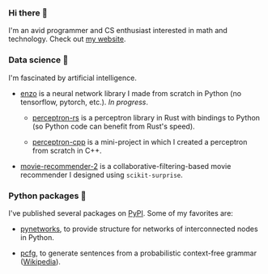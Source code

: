 ### Hi there 👋 

I'm an avid programmer and CS enthusiast interested in math and technology. Check out [my website](https://thomasbreydo.com/).

### Data science 🧪

I'm fascinated by artificial intelligence.

- [enzo](https://github.com/thomasbreydo/enzo) is a neural network library I made from scratch in Python (no tensorflow, pytorch, etc.). *In progress*.

  - [perceptron-rs](https://github.com/thomasbreydo/perceptron-rs) is a perceptron library in Rust with bindings to Python (so Python code can benefit from Rust's speed).

  - [perceptron-cpp](https://github.com/thomasbreydo/perceptron-cpp) is a mini-project in which I created a perceptron from scratch in C++.
  
- [movie-recommender-2](https://github.com/thomasbreydo/movie-recommender-2) is a collaborative-filtering-based movie recommender I designed using `scikit-surprise`.

### Python packages 🐍

I've published several packages on [PyPI](https://pypi.org/user/tbreydo/). Some of my favorites are:

- [pynetworks](https://github.com/thomasbreydo/pynetworks), to provide structure for networks of interconnected nodes in Python.

- [pcfg](https://github.com/thomasbreydo/pcfg), to generate sentences from a probabilistic context-free grammar ([Wikipedia](https://en.wikipedia.org/wiki/Probabilistic_context-free_grammar)).

<!-- - [movieposters](https://github.com/thomasbreydo/movieposters), to get the link to a movie's poster given its title. -->

<!-- - [pymastermind](https://github.com/thomasbreydo/pymastermind), to make it easy to emulate the MasterMind game in Python. -->
